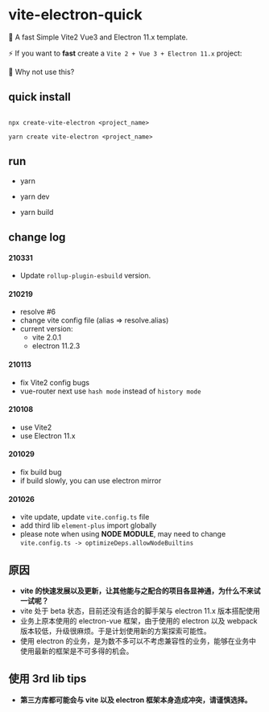 # vite-electron-quick
👻 A fast Simple Vite2 Vue3 and Electron 11.x template.

⚡️ If you want to **fast** create a `Vite 2 + Vue 3 + Electron 11.x` project:

🚀 Why not use this?

## quick install

```

npx create-vite-electron <project_name>

yarn create vite-electron <project_name>

```

## run

- yarn

- yarn dev

- yarn build

## change log

#### 210331
- Update `rollup-plugin-esbuild` version.
#### 210219
- resolve #6
- change vite config file (alias => resolve.alias)
- current version: 
    - vite 2.0.1
    - electron 11.2.3

#### 210113
- fix Vite2 config bugs
- vue-router next use `hash mode` instead of `history mode`

#### 210108
- use Vite2
- use Electron 11.x

#### 201029
- fix build bug
- if build slowly, you can use electron mirror

#### 201026
- vite update, update `vite.config.ts` file
- add third lib `element-plus` import globally
- please note when using **NODE MODULE**, may need to change `vite.config.ts -> optimizeDeps.allowNodeBuiltins`

## 原因

- **vite 的快速发展以及更新，让其他能与之配合的项目各显神通，为什么不来试一试呢？**
- vite 处于 beta 状态，目前还没有适合的脚手架与 electron 11.x 版本搭配使用
- 业务上原本使用的 electron-vue 框架，由于使用的 electron 以及 webpack 版本较低，升级很麻烦。于是计划使用新的方案探索可能性。
- 使用 electron 的业务，是为数不多可以不考虑兼容性的业务，能够在业务中使用最新的框架是不可多得的机会。

## 使用 3rd lib tips

- **第三方库都可能会与 vite 以及 electron 框架本身造成冲突，请谨慎选择。**
